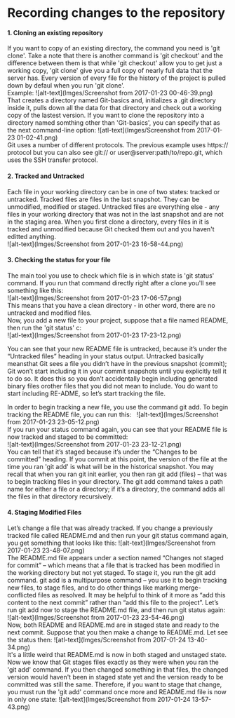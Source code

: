 Recording changes to the repository
==================
#### 1. **Cloning an existing repository**

If you want to copy of an existing directory, the command you need is 'git clone'. Take a note that there is another command is 'git checkout'
and the difference between them is that while 'git checkout' allow you to get just a working copy, 'git clone' give you a full copy
of nearly full data that the server has. Every version of every file for the history of the project is pulled down by defaul when you
run 'git clone'.  
Example: ![alt-text](Imges/Screenshot from 2017-01-23 00-46-39.png)  
That creates a directory named Git-basics and, initializes a .git directory inside it, pulls down all the data for that directory and check out a working copy of the lastest version. If you want to clone the repository into a directory named somthing other than 'Git-basics', you can specify that as the next command-line option: 
![atl-text](Imges/Screenshot from 2017-01-23 01-02-41.png)  
Git uses a number of different protocols. The previous example uses https:// protocol but you can also see git:// or user@server:path/to/repo.git, which uses the SSH transfer protocol.

#### 2. **Tracked and Untracked**

Each file in your working directory can be in one of two states: tracked or untracked. Tracked files are files in the last snapshot. They can be unmodified, modified or staged. Untracked files are everything else - any files in your working directory that was not in the last snapshot and are not in the staging area. When you first clone a directory, every files in it is tracked and unmodified because Git checked them out and you haven't editted anything.  
![alt-text](Imges/Screenshot from 2017-01-23 16-58-44.png)  

#### 3. **Checking the status for your file**

The main tool you use to check which file is in which state is 'git status' command. If you run that command directly right after a clone you'll see something like this:  
![alt-text](Imges/Screenshot from 2017-01-23 17-06-57.png)  
This means that you have a clean directory - in other word, there are no untracked and modified files.  
Now, you add a new file to your project, suppose that a file named README, then run the 'git status' c:  
![atl-text](Imges/Screenshot from 2017-01-23 17-23-12.png)  

You  can  see  that  your  new  README  file  is  untracked,  because  it’s  under  the
“Untracked  files”  heading  in  your  status  output.  Untracked  basically  meansthat Git sees a file you didn’t have in the previous snapshot (commit); Git won’t start including it in your commit snapshots until you explicitly tell it to do so. It
does  this  so  you  don’t  accidentally  begin  including  generated  binary  files  orother files that you did not mean to include. You do want to start including RE-ADME, so let’s start tracking the file.  

In order to begin tracking a new file, you use the command git add. To begin tracking the README file, you can run this:  
![alt-text](Imges/Screenshot from 2017-01-23 23-05-12.png)  
If you run your status command again, you can see that your README file is now tracked and staged to be committed:  
![alt-text](Imges/Screenshot from 2017-01-23 23-12-21.png)  
You  can  tell  that  it’s  staged  because  it’s  under  the  “Changes  to  be  committed” heading. If you commit at this point, the version of the file at the time you ran 'git add' is what will be in the historical snapshot. You may recall that when
you ran git init earlier, you then ran git add (files) – that was to begin tracking  files  in  your  directory. The git add  command  takes  a  path  name  for either  a  file  or  a  directory;  if  it’s  a  directory,  the  command  adds  all  the  files  in that directory recursively.  

#### 4. **Staging Modified Files**
Let’s change a file that was already tracked. If you change a previously tracked file called README.md and then run your git status command again, you get something that looks like this:
![alt-text](Imges/Screenshot from 2017-01-23 23-48-07.png)  
The README.md file  appears  under  a  section  named  “Changes  not staged for commit” – which means that a file that is tracked has been modified in  the  working  directory  but  not  yet  staged.  To  stage  it,  you  run  the git add command. 
git add is a multipurpose command – you use it to begin tracking new  files,  to  stage  files,  and  to  do  other  things  like  marking  merge-conflicted files as resolved. It may be helpful to think of it more as “add this content to the next commit” rather than “add this file to the project”.  Let’s run git add now to stage the 
README.md file, and then run git status again:  
![alt-text](Imges/Screenshot from 2017-01-23 23-54-46.png)  
Now, both README and README.md are in staged state and ready to the next commit. Suppose that you then make a change to README.md. Let see the status then:
![atl-text](Imges/Screenshot from 2017-01-24 13-40-34.png)  
It's a little weird that README.md is now in both staged and unstaged state. Now we know that Git stages files exactly as they were when you ran the 'git add' command. If you then changed something in that files, the changed version would haven't been in staged state yet and the version ready to be committed was still the same. Therefore, if you want to stage that change, you must run  the 'git add' command once more and README.md file is now in only one state:
![alt-text](Imges/Screenshot from 2017-01-24 13-57-43.png)
